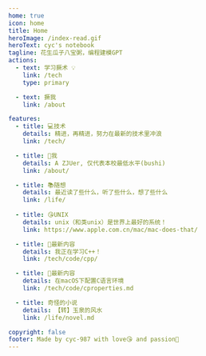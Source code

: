 ```yaml
---
home: true
icon: home
title: Home
heroImage: /index-read.gif
heroText: cyc's notebook
tagline: 花生瓜子八宝粥，编程建模GPT
actions:
  - text: 学习撅术 💡
    link: /tech
    type: primary

  - text: 撅我
    link: /about

features:
  - title: 💻技术
    details: 精进，再精进，努力在最新的技术里冲浪
    link: /tech/

  - title: 🥳我
    details: A ZJUer, 仅代表本校最低水平(bushi)
    link: /about/

  - title: 📚随想
    details: 最近读了些什么，听了些什么，想了些什么
    link: /life/
  
  - title: 😘UNIX
    details: unix（和类unix）是世界上最好的系统！
    link: https://www.apple.com.cn/mac/mac-does-that/

  - title: 📄最新内容
    details: 我正在学习C++！
    link: /tech/code/cpp/

  - title: 📄最新内容
    details: 在macOS下配置C语言环境
    link: /tech/code/cproperties.md

  - title: 奇怪的小说
    details: 【转】玉泉的风水
    link: /life/novel.md

copyright: false
footer: Made by cyc-987 with love😘 and passion🚀
---
```

